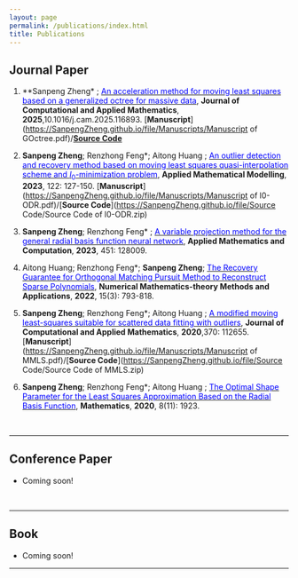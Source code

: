 ```yaml
---
layout: page
permalink: /publications/index.html
title: Publications
---
```


## Journal Paper

1. **Sanpeng Zheng\* ; [<font color ='blue'>An acceleration method for moving least squares based on a generalized octree for massive data</font>](https://doi.org/10.1016/j.cam.2025.116893), **Journal of Computational and Applied Mathematics**, **2025**,10.1016/j.cam.2025.116893. [**Manuscript**](https://SanpengZheng.github.io/file/Manuscripts/Manuscript of GOctree.pdf)/[**Source Code**](https://github.com/SanpengZheng/G-Octree-By-ZSP)

2. **Sanpeng Zheng**; Renzhong Feng*; Aitong Huang ; [<font color='blue'>An outlier detection and recovery method based on moving least squares quasi-interpolation scheme and $l_0$-minimization problem</font>](https://doi.org/10.1016/j.apm.2023.05.032), **Applied Mathematical Modelling**, **2023**, 122: 127-150. [**Manuscript**](https://SanpengZheng.github.io/file/Manuscripts/Manuscript of l0-ODR.pdf)/[**Source Code**](https://SanpengZheng.github.io/file/Source Code/Source Code of l0-ODR.zip)

3. **Sanpeng Zheng**; Renzhong Feng* ; [<font color='blue'>A variable projection method for the general radial basis function neural network</font>](https://doi.org/10.1016/j.amc.2023.128009), **Applied Mathematics and Computation**, **2023**, 451: 128009.

4. Aitong Huang; Renzhong Feng*; **Sanpeng Zheng**; [<font color='blue'>The Recovery Guarantee for Orthogonal Matching Pursuit Method to Reconstruct Sparse Polynomials</font>](https://doi.org/10.4208/nmtma.OA-2022-0015), **Numerical Mathematics-theory Methods and Applications**, **2022**, 15(3): 793-818.

5. **Sanpeng Zheng**; Renzhong Feng*; Aitong Huang ; [<font color='blue'>A modified moving least-squares suitable for scattered data fitting with outliers</font>](https://doi.org/10.1016/j.cam.2019.112655), **Journal of Computational and Applied Mathematics**, **2020**,370: 112655. [**Manuscript**](https://SanpengZheng.github.io/file/Manuscripts/Manuscript of MMLS.pdf)/[**Source Code**](https://SanpengZheng.github.io/file/Source Code/Source Code of MMLS.zip)

6. **Sanpeng Zheng**; Renzhong Feng*; Aitong Huang ; [<font color='blue'>The Optimal Shape Parameter for the Least Squares Approximation Based on the Radial Basis Function</font>](https://doi.org/10.3390/math8111923), **Mathematics**, **2020**, 8(11): 1923.

<br>

---

## Conference Paper

- Coming soon!

<br>

---

## Book

- Coming soon!

---
